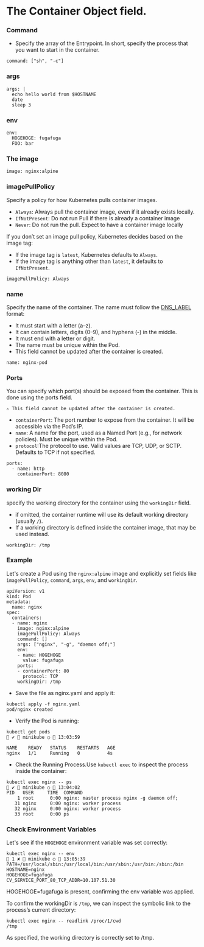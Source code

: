 # The Container Object field.

### Command

- Specify the array of the Entrypoint. In short, specify the process that you want to start in the container.

`command: ["sh", "-c"]`


### args

```
args: |
  echo hello world from $HOSTNAME
  date
  sleep 3
```

### env

```
env:
  HOGEHOGE: fugafuga
  FOO: bar
```

### The image

```
image: nginx:alpine
```


### imagePullPolicy

Specify a policy for how Kubernetes pulls container images. 

- `Always`: Always pull the container image, even if it already exists locally.
- `IfNotPresent`: Do not run Pull if there is already a container image
- `Never`: Do not run the pull. Expect to have a container image locally

If you don’t set an image pull policy, Kubernetes decides based on the image tag:

- If the image tag is `latest`, Kubernetes defaults to `Always`.
- If the image tag is anything other than `latest`, it defaults to `IfNotPresent`.

```
imagePullPolicy: Always
```

### name

Specify the name of the container. The name must follow the [DNS_LABEL](https://datatracker.ietf.org/doc/html/rfc1035#page-8) format:

- It must start with a letter (a–z).
- It can contain letters, digits (0–9), and hyphens (-) in the middle.
- It must end with a letter or digit.
- The name must be unique within the Pod.
- This field cannot be updated after the container is created.

```
name: nginx-pod
```


### Ports

You can specify which port(s) should be exposed from the container. This is done using the ports field.

    ⚠️ This field cannot be updated after the container is created.


- `containerPort`:  The port number to expose from the container. It will be accessible via the Pod’s IP.
- `name`: A name for the port, used as a Named Port (e.g., for network policies). Must be unique within the Pod.
- `protocol`:The protocol to use. Valid values are TCP, UDP, or SCTP. Defaults to TCP if not specified.

```
ports:
  - name: http
    containerPort: 8080
```

### working Dir

specify the working directory for the container using the `workingDir` field.

- if omitted, the container runtime will use its default working directory (usually `/`).
- If a working directory is defined inside the container image, that may be used instead.

```
workingDir: /tmp
```


### Example

Let's create a Pod using the `nginx:alpine` image and explicitly set fields like `imagePullPolicy`, `command`, `args`, `env`, and `workingDir`.


```
apiVersion: v1
kind: Pod
metadata:
  name: nginx
spec:
  containers:
  - name: nginx
    image: nginx:alpine
    imagePullPolicy: Always
    command: []
    args: ["nginx", "-g", "daemon off;"]
    env:
    - name: HOGEHOGE
      value: fugafuga
    ports:
    - containerPort: 80
      protocol: TCP
    workingDir: /tmp

```

- Save the file as nginx.yaml and apply it:

```
kubectl apply -f nginx.yaml                                                                                              
pod/nginx created
```

- Verify the Pod is running:

```
kubectl get pods                                                                                                          ✔  minikube ○  13:03:59 

NAME    READY   STATUS    RESTARTS   AGE
nginx   1/1     Running   0          4s

```

- Check the Running Process.Use `kubectl exec` to inspect the process inside the container:

```
kubectl exec nginx -- ps                                                                                                  ✔  minikube ○  13:04:02 
PID   USER     TIME  COMMAND
    1 root      0:00 nginx: master process nginx -g daemon off;
   31 nginx     0:00 nginx: worker process
   32 nginx     0:00 nginx: worker process
   33 root      0:00 ps
```


###  Check Environment Variables

Let's see if the `HOGEHOGE` environment variable was set correctly:

```
kubectl exec nginx -- env                                                                                               1 ✘  minikube ○  13:05:39 
PATH=/usr/local/sbin:/usr/local/bin:/usr/sbin:/usr/bin:/sbin:/bin
HOSTNAME=nginx
HOGEHOGE=fugafuga
CV_SERVICE_PORT_80_TCP_ADDR=10.107.51.30
```

 HOGEHOGE=fugafuga is present, confirming the env variable was applied.


To confirm the workingDir is `/tmp`, we can inspect the symbolic link to the process’s current directory:

```
kubectl exec nginx -- readlink /proc/1/cwd
/tmp
```

As specified, the working directory is correctly set to /tmp.